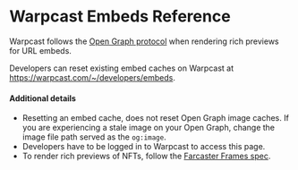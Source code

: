 # Warpcast Embeds Reference

Warpcast follows the [Open Graph protocol](https://ogp.me) when rendering rich previews for URL embeds.

Developers can reset existing embed caches on Warpcast at https://warpcast.com/~/developers/embeds.

#### Additional details

- Resetting an embed cache, does not reset Open Graph image caches. If you are experiencing a stale image on your Open Graph, change the image file path served as the `og:image`.
- Developers have to be logged in to Warpcast to access this page.
- To render rich previews of NFTs, follow the [Farcaster Frames spec](/developers/frames/spec).
